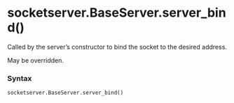 # socketserver.BaseServer.server_bind()

Called by the server’s constructor to bind the socket to the desired address.

May be overridden.

### Syntax

```python
socketserver.BaseServer.server_bind()
```
